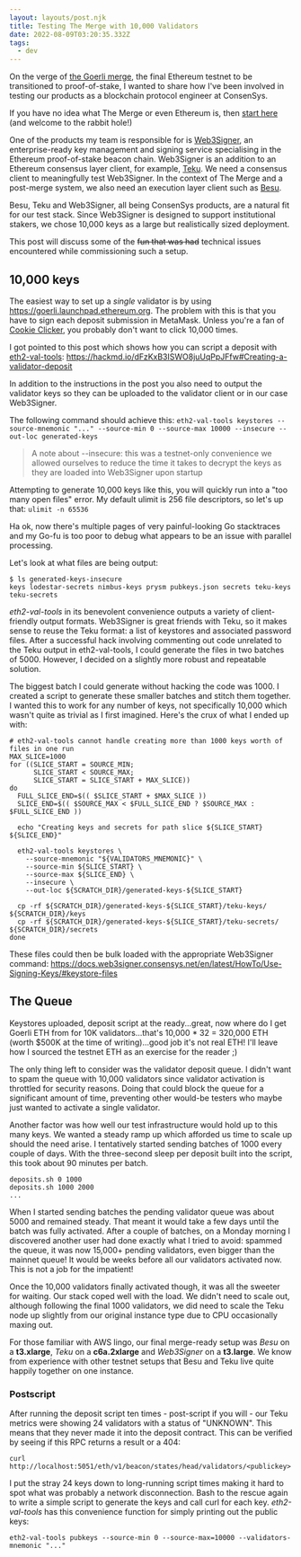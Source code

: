 ```yaml
---
layout: layouts/post.njk
title: Testing The Merge with 10,000 Validators
date: 2022-08-09T03:20:35.332Z
tags:
  - dev
---
```

On the verge of [the Goerli merge](https://blog.ethereum.org/2022/07/27/goerli-prater-merge-announcement/), the final Ethereum testnet to be transitioned to proof-of-stake, I wanted to share how I've been involved in testing our products as a blockchain protocol engineer at ConsenSys.

If you have no idea what The Merge or even Ethereum is, then [start here](https://ethereum.org/en/upgrades/merge/) (and welcome to the rabbit hole!)

One of the products my team is responsible for is [Web3Signer](https://github.com/ConsenSys/web3signer), an enterprise-ready key management and signing service specialising in the Ethereum proof-of-stake beacon chain. Web3Signer is an addition to an Ethereum consensus layer client, for example, [Teku](https://github.com/ConsenSys/teku). We need a consensus client to meaningfully test Web3Signer. In the context of The Merge and a post-merge system, we also need an execution layer client such as [Besu](https://github.com/hyperledger/besu).

Besu, Teku and Web3Signer, all being ConsenSys products, are a natural fit for our test stack. Since Web3Signer is designed to support institutional stakers, we chose 10,000 keys as a large but realistically sized deployment.

This post will discuss some of the ~~fun that was had~~ technical issues encountered while commissioning such a setup.

## 10,000 keys

The easiest way to set up a *single* validator is by using https://goerli.launchpad.ethereum.org.
The problem with this is that you have to sign each deposit submission in MetaMask. Unless you're a fan of [Cookie Clicker](http://orteil.dashnet.org/cookieclicker/), you probably don't want to click 10,000 times.

I got pointed to this post which shows how you can script a deposit with [eth2-val-tools](https://github.com/protolambda/eth2-val-tools): 
https://hackmd.io/dFzKxB3ISWO8juUqPpJFfw#Creating-a-validator-deposit

In addition to the instructions in the post you also need to output the validator keys so they can be uploaded to the validator client or in our case Web3Signer. 

The following command should achieve this:
`eth2-val-tools keystores --source-mnemonic "..." --source-min 0 --source-max 10000 --insecure --out-loc generated-keys`

> A note about --insecure: this was a testnet-only convenience we allowed ourselves to reduce the time it takes to decrypt the keys as they are loaded into Web3Signer upon startup

Attempting to generate 10,000 keys like this, you will quickly run into a "too many open files" error. My default ulimit is 256 file descriptors, so let's up that: 
`ulimit -n 65536`

Ha ok, now there's multiple pages of very painful-looking Go stacktraces and my Go-fu is too poor to debug what appears to be an issue with parallel processing.

Let's look at what files are being output:

```shell
$ ls generated-keys-insecure
keys lodestar-secrets nimbus-keys prysm pubkeys.json secrets teku-keys teku-secrets
```

*eth2-val-tools* in its benevolent convenience outputs a variety of client-friendly output formats. Web3Signer is great friends with Teku, so it makes sense to reuse the Teku format: a list of keystores and associated password files. After a successful hack involving commenting out code unrelated to the Teku output in eth2-val-tools, I could generate the files in two batches of 5000. However, I decided on a slightly more robust and repeatable solution.

The biggest batch I could generate without hacking the code was 1000. I created a script to generate these smaller batches and stitch them together. I wanted this to work for any number of keys, not specifically 10,000 which wasn't quite as trivial as I first imagined. Here's the crux of what I ended up with:

```shell
# eth2-val-tools cannot handle creating more than 1000 keys worth of files in one run
MAX_SLICE=1000
for ((SLICE_START = SOURCE_MIN;
      SLICE_START < SOURCE_MAX;
      SLICE_START = SLICE_START + MAX_SLICE))
do
  FULL_SLICE_END=$(( $SLICE_START + $MAX_SLICE ))
  SLICE_END=$(( $SOURCE_MAX < $FULL_SLICE_END ? $SOURCE_MAX : $FULL_SLICE_END ))

  echo "Creating keys and secrets for path slice ${SLICE_START} ${SLICE_END}"

  eth2-val-tools keystores \
    --source-mnemonic "${VALIDATORS_MNEMONIC}" \
    --source-min ${SLICE_START} \
    --source-max ${SLICE_END} \
    --insecure \
    --out-loc ${SCRATCH_DIR}/generated-keys-${SLICE_START}

  cp -rf ${SCRATCH_DIR}/generated-keys-${SLICE_START}/teku-keys/ ${SCRATCH_DIR}/keys
  cp -rf ${SCRATCH_DIR}/generated-keys-${SLICE_START}/teku-secrets/ ${SCRATCH_DIR}/secrets
done
```

These files could then be bulk loaded with the appropriate Web3Signer command:
https://docs.web3signer.consensys.net/en/latest/HowTo/Use-Signing-Keys/#keystore-files

## The Queue 

Keystores uploaded, deposit script at the ready...great, now where do I get Goerli ETH from for 10K validators...that's 10,000 * 32 = 320,000 ETH (worth $500K at the time of writing)...good job it's not real ETH!
I'll leave how I sourced the testnet ETH as an exercise for the reader ;)

The only thing left to consider was the validator deposit queue. I didn't want to spam the queue with 10,000 validators since validator activation is throttled for security reasons. Doing that could block the queue for a significant amount of time, preventing other would-be testers who maybe just wanted to activate a single validator. 

Another factor was how well our test infrastructure would hold up to this many keys. We wanted a steady ramp up which afforded us time to scale up should the need arise. I tentatively started sending batches of 1000 every couple of days. With the three-second sleep per deposit built into the script, this took about 90 minutes per batch.

```shell
deposits.sh 0 1000
deposits.sh 1000 2000
...
```

When I started sending batches the pending validator queue was about 5000 and remained steady. That meant it would take a few days until the batch was fully activated.
After a couple of batches, on a Monday morning I discovered another user had done exactly what I tried to avoid: spammed the queue, it was now 15,000+ pending validators, even bigger than the mainnet queue! It would be weeks before all our validators activated now. This is not a job for the impatient!

Once the 10,000 validators finally activated though, it was all the sweeter for waiting. Our stack coped well with the load. We didn't need to scale out, although following the final 1000 validators, we did need to scale the Teku node up slightly from our original instance type due to CPU occasionally maxing out.

For those familiar with AWS lingo, our final merge-ready setup was *Besu* on a **t3.xlarge**, *Teku* on a **c6a.2xlarge** and *Web3Signer* on a **t3.large**. We know from experience with other testnet setups that Besu and Teku live quite happily together on one instance.

### Postscript

After running the deposit script ten times - post-script if you will - our Teku metrics were showing 24 validators with a status of "UNKNOWN". This means that they never made it into the deposit contract. This can be verified by seeing if this RPC returns a result or a 404:

```shell
curl http://localhost:5051/eth/v1/beacon/states/head/validators/<publickey>
```

I put the stray 24 keys down to long-running script times making it hard to spot what was probably a network disconnection. Bash to the rescue again to write a simple script to generate the keys and call curl for each key. 
*eth2-val-tools* has this convenience function for simply printing out the public keys:

```shell
eth2-val-tools pubkeys --source-min 0 --source-max=10000 --validators-mnemonic "..."
```
